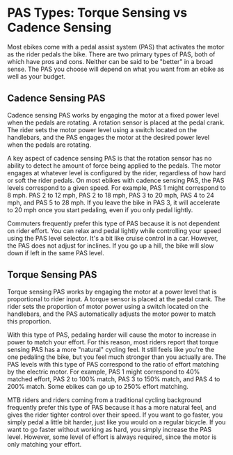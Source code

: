 # PAS Types: Torque Sensing vs Cadence Sensing

Most ebikes come with a pedal assist system (PAS) that activates the motor as the rider pedals the bike. There are two primary types of PAS, both of which have pros and cons. Neither can be said to be "better" in a broad sense. The PAS you choose will depend on what you want from an ebike as well as your budget.

## Cadence Sensing PAS

Cadence sensing PAS works by engaging the motor at a fixed power level when the pedals are rotating. A rotation sensor is placed at the pedal crank. The rider sets the motor power level using a switch located on the handlebars, and the PAS engages the motor at the desired power level when the pedals are rotating.

A key aspect of cadence sensing PAS is that the rotation sensor has no ability to detect he amount of force being applied to the pedals. The motor engages at whatever level is configured by the rider, regardless of how hard or soft the rider pedals. On most ebikes with cadence sensing PAS, the PAS levels correspond to a given speed. For example, PAS 1 might correspond to 8 mph. PAS 2 to 12 mph, PAS 2 to 18 mph, PAS 3 to 20 mph, PAS 4 to 24 mph, and PAS 5 to 28 mph. If you leave the bike in PAS 3, it will accelerate to 20 mph once you start pedaling, even if you only pedal lightly.

Commuters frequently prefer this type of PAS because it is not dependent on rider effort. You can relax and pedal lightly while controlling your speed using the PAS level selector. It's a bit like cruise control in a car. However, the PAS does not adjust for inclines. If you go up a hill, the bike will slow down if left in the same PAS level.

## Torque Sensing PAS

Torque sensing PAS works by engaging the motor at a power level that is proportional to rider input. A torque sensor is placed at the pedal crank. The rider sets the proportion of motor power using a switch located on the handlebars, and the PAS automatically adjusts the motor power to match this proportion.

With this type of PAS, pedaling harder will cause the motor to increase in power to match your effort. For this reason, most riders report that torque sensing PAS has a more "natural" cycling feel. It still feels like you're the one pedaling the bike, but you feel much stronger than you actually are. The PAS levels with this type of PAS correspond to the ratio of effort matching by the electric motor. For example, PAS 1 might correspond to 40% matched effort, PAS 2 to 100% match, PAS 3 to 150% match, and PAS 4 to 200% match. Some ebikes can go up to 250% effort matching.

MTB riders and riders coming from a traditional cycling background frequently prefer this type of PAS because it has a more natural feel, and gives the rider tighter control over their speed. If you want to go faster, you simply pedal a little bit harder, just like you would on a regular bicycle. If you want to go faster without working as hard, you simply increase the PAS level. However, some level of effort is always required, since the motor is only matching your effort.
